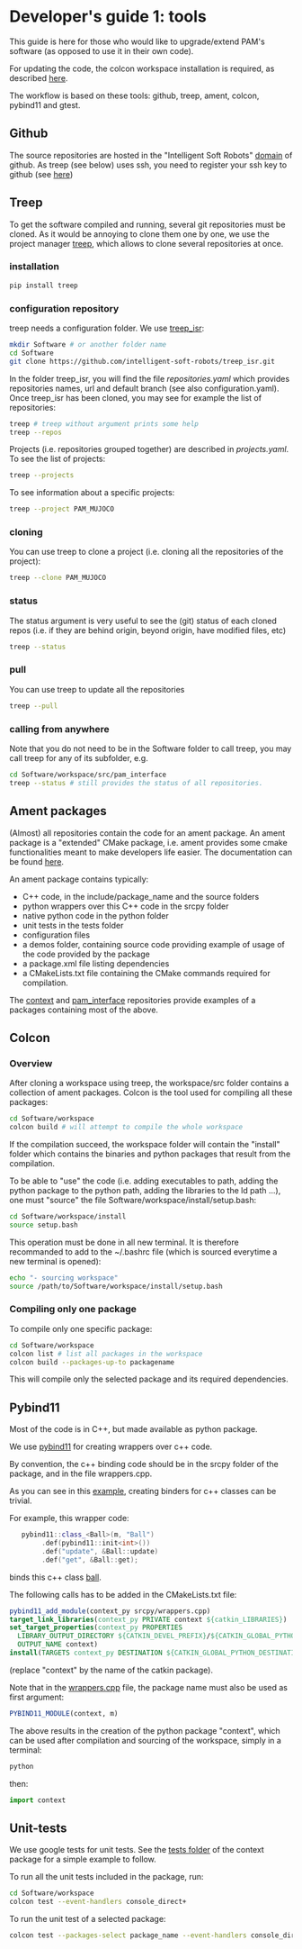 # Developer's guide 1: tools

This guide is here for those who would like to upgrade/extend PAM's software (as opposed to use it in their own code).

For updating the code, the colcon workspace installation is required, as described [here](http://people.tuebingen.mpg.de/mpi-is-software/pam/docs/pam_documentation/doc/A1_overview_and_installation.html#via-colcon-workspace).

The workflow is based on these tools: github, treep, ament, colcon, pybind11 and gtest.

## Github

The source repositories are hosted in the "Intelligent Soft Robots" [domain](https://github.com/intelligent-soft-robots) of github.
As treep (see below) uses ssh, you need to register your ssh key to github (see [here](https://docs.github.com/en/github/authenticating-to-github/adding-a-new-ssh-key-to-your-github-account))

## Treep

To get the software compiled and running, several git repositories must be cloned.
As it would be annoying to clone them one by one, we use the project manager [treep](https://pypi.org/project/treep/), which allows to clone several repositories at once.

### installation

```bash
pip install treep
```

### configuration repository

treep needs a configuration folder. We use [treep_isr](https://github.com/intelligent-soft-robots/treep_isr.git):

```bash
mkdir Software # or another folder name
cd Software
git clone https://github.com/intelligent-soft-robots/treep_isr.git
```

In the folder treep_isr, you will find the file *repositories.yaml* which provides repositories names, url and default branch (see also configuration.yaml). Once treep_isr has been cloned, you may see for example the list of repositories:

```bash
treep # treep without argument prints some help
treep --repos
```

Projects (i.e. repositories grouped together) are described in *projects.yaml*.
To see the list of projects:

```bash
treep --projects
```

To see information about a specific projects:

```bash
treep --project PAM_MUJOCO
```

### cloning

You can use treep to clone a project (i.e. cloning all the repositories of the project):

```bash
treep --clone PAM_MUJOCO
```

### status

The status argument is very useful to see the (git) status of each cloned repos (i.e. if they are behind origin, beyond origin, have modified files, etc)

```bash
treep --status
```

### pull 

You can use treep to update all the repositories

```bash
treep --pull
```


### calling from anywhere

Note that you do not need to be in the Software folder to call treep, you may call treep for any of its subfolder, e.g.

```bash
cd Software/workspace/src/pam_interface
treep --status # still provides the status of all repositories.
```

## Ament packages

(Almost) all repositories contain the code for an ament package. An ament package is a "extended" CMake package, i.e. ament provides some cmake functionalities meant to make developers life easier. The documentation can be found [here](https://docs.ros.org/en/foxy/Guides/Ament-CMake-Documentation.html).

An ament package contains typically:

 - C++ code, in the include/package_name and the source folders
 - python wrappers over this C++ code in the srcpy folder
 - native python code in the python folder
 - unit tests in the tests folder
 - configuration files
 - a demos folder, containing source code providing example of usage of the code provided by the package
 - a package.xml file listing dependencies
 - a CMakeLists.txt file containing the CMake commands required for compilation.

The [context](https://github.com/intelligent-soft-robots/context) and [pam_interface](https://github.com/intelligent-soft-robots/pam_interface) repositories provide examples of a packages containing most of the above.

## Colcon

### Overview

After cloning a workspace using treep, the workspace/src folder contains a collection of ament packages.
Colcon is the tool used for compiling all these packages:

```bash
cd Software/workspace
colcon build # will attempt to compile the whole workspace
```

If the compilation succeed, the workspace folder will contain the "install" folder which contains the binaries and python packages that result from the compilation.

To be able to "use" the code (i.e. adding executables to path, adding the python package to the python path, adding the libraries to the ld path ...), one must "source" the file Software/workspace/install/setup.bash:

```bash
cd Software/workspace/install
source setup.bash
```

This operation must be done in all new terminal. It is therefore recommanded to add to the ~/.bashrc file (which is sourced everytime a new terminal is opened):

```bash
echo "- sourcing workspace"
source /path/to/Software/workspace/install/setup.bash
```

### Compiling only one package

To compile only one specific package:

```bash
cd Software/workspace
colcon list # list all packages in the workspace
colcon build --packages-up-to packagename
```

This will compile only the selected package and its required dependencies.


## Pybind11

Most of the code is in C++, but made available as python package.

We use [pybind11](https://pybind11.readthedocs.io/en/master/?badge=master) for creating wrappers over c++ code.

By convention, the c++ binding code should be in the srcpy folder of the package, and in the file wrappers.cpp.

As you can see in this [example](https://github.com/intelligent-soft-robots/context/blob/master/srcpy/wrappers.cpp), creating binders for c++ classes can be trivial.

For example, this wrapper code:

```cpp
   pybind11::class_<Ball>(m, "Ball")
        .def(pybind11::init<int>())
        .def("update", &Ball::update)
        .def("get", &Ball::get);
```

binds this c++ class [ball](https://github.com/intelligent-soft-robots/context/blob/master/include/context/ball.hpp).

The following calls has to be added in the CMakeLists.txt file:

```cmake
pybind11_add_module(context_py srcpy/wrappers.cpp)
target_link_libraries(context_py PRIVATE context ${catkin_LIBRARIES})
set_target_properties(context_py PROPERTIES
  LIBRARY_OUTPUT_DIRECTORY ${CATKIN_DEVEL_PREFIX}/${CATKIN_GLOBAL_PYTHON_DESTINATION}
  OUTPUT_NAME context)
install(TARGETS context_py DESTINATION ${CATKIN_GLOBAL_PYTHON_DESTINATION})
```

(replace "context" by the name of the catkin package).

Note that in the [wrappers.cpp](https://github.com/intelligent-soft-robots/context/blob/master/srcpy/wrappers.cpp#L12
) file, the package name must also be used as first argument:

```cmake
PYBIND11_MODULE(context, m)
```

The above results in the creation of the python package "context", which can be used after compilation and sourcing of the workspace, simply in a terminal:

```bash
python
```

then:

```python
import context
```

## Unit-tests

We use google tests for unit tests. See the [tests folder](https://github.com/intelligent-soft-robots/context/tree/master/tests) of the context package for a simple example to follow.

To run all the unit tests included in the package, run:

```bash
cd Software/workspace
colcon test --event-handlers console_direct+
```

To run the unit test of a selected package:

```bash
colcon test --packages-select package_name --event-handlers console_direct+	
```